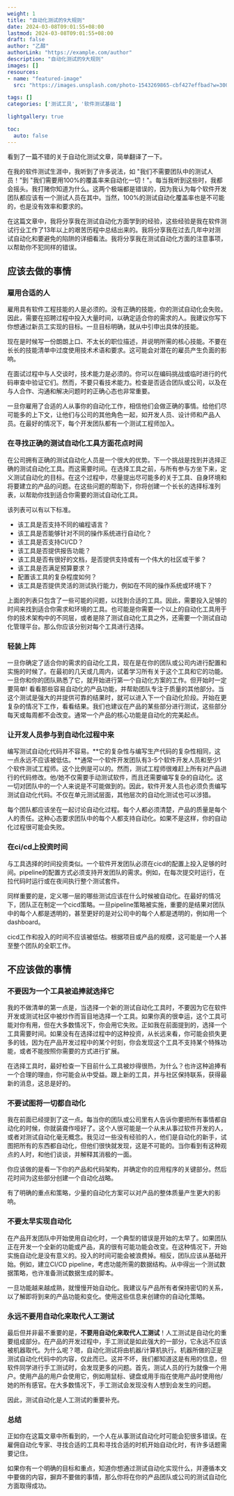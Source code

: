 ```yaml
---
weight: 1
title: "自动化测试的9大规则"
date: 2024-03-08T09:01:55+08:00
lastmod: 2024-03-08T09:01:55+08:00
draft: false
author: "乙醇"
authorLink: "https://example.com/author"
description: "自动化测试的9大规则"
images: []
resources:
- name: "featured-image"
  src: "https://images.unsplash.com/photo-1543269865-cbf427effbad?w=300"

tags: []
categories: ['测试工具', '软件测试基础']

lightgallery: true

toc:
  auto: false
---
```


看到了一篇不错的关于自动化测试文章，简单翻译了一下。

在我的软件测试生涯中，我听到了许多说法，如 "我们不需要团队中的测试人员！"到 "我们需要用100%的覆盖率来自动化一切！"。每当我听到这些时，我都会摇头。我打赌你知道为什么。这两个极端都是错误的，因为我认为每个软件开发团队都应该有一个测试人员在其中。当然，100%的测试自动化覆盖率也是不可能的，也是没有效率和要求的。

在这篇文章中，我将分享我在测试自动化方面学到的经验，这些经验是我在软件测试行业工作了13年以上的艰苦历程中总结出来的。我将分享我在过去几年中对测试自动化和要避免的陷阱的详细看法。我将分享我在测试自动化方面的注意事项，以帮助你不犯同样的错误。

## 应该去做的事情

### 雇用合适的人

雇用具有软件工程技能的人是必须的。没有正确的技能，你的测试自动化会失败。因此，需要在招聘过程中投入大量时间，以确定适合你的需求的人。我建议你写下你想通过新员工实现的目标。一旦目标明确，就从中引申出具体的技能。

现在是时候写一份朗朗上口、不太长的职位描述，并说明所需的核心技能。不要在长长的技能清单中过度使用技术术语和要求。这可能会对潜在的雇员产生负面的影响。

在面试过程中与人交谈时，技术能力是必须的。你可以在编码挑战或临时进行的代码审查中验证它们。然而，不要只看技术能力。检查是否适合团队或公司，以及在与人合作、沟通和解决问题时的正确心态也非常重要。

一旦你雇用了合适的人从事你的自动化工作，相信他们会做正确的事情。给他们尽可能多的上下文，让他们与公司的其他角色一起，如开发人员、设计师和产品人员。在最好的情况下，每个开发团队都有一个测试工程师加入。

### 在寻找正确的测试自动化工具方面花点时间

在公司拥有正确的测试自动化人员是一个很大的优势。下一个挑战是找到并选择正确的测试自动化工具。而这需要时间。在选择工具之前，与所有参与方坐下来，定义测试自动化的目标。在这个过程中，尽量提出尽可能多的关于工具、自身环境和将要建立的产品的问题。在这些问题的帮助下，你将创建一个长长的选择标准列表，以帮助你找到适合你需要的测试自动化工具。

该列表可以有以下标准。

- 该工具是否支持不同的编程语言？
- 该工具是否能够针对不同的操作系统进行自动化？
- 该工具是否支持CI/CD？
- 该工具是否提供报告功能？
- 该工具是否有很好的文档，是否提供支持或有一个伟大的社区或干爹？
- 该工具是否满足预算要求？
- 配置该工具的复杂程度如何？
- 该工具是否提供灵活的测试执行能力，例如在不同的操作系统或环境下？

上面的列表只包含了一些可能的问题，以找到合适的工具。因此，需要投入足够的时间来找到适合你需求和环境的工具。也可能是你需要一个以上的自动化工具用于你的技术架构中的不同层，或者是除了测试自动化工具之外，还需要一个测试自动化管理平台。那么你应该分别对每个工具进行选择。

### 轻装上阵

一旦你确定了适合你的需求的自动化工具，现在是在你的团队或公司内进行配置和实施的时候了。在最初的几天或几周内，试着学习所有关于这个工具和它的功能。一旦你和你的团队熟悉了它，就开始进行第一个自动化方案的工作。但开始时一定要简单! 看看那些容易自动化的产品功能，并帮助团队专注于质量的其他部分。当这个测试是强大的并提供可靠的结果时，就可以进入下一个自动化阶段。开始在更复杂的情况下工作，看看结果。我们也建议在产品的某些部分进行测试，这些部分每天或每周都不会改变。通常一个产品的核心功能是自动化的完美起点。

### 让开发人员参与到自动化过程中来

编写测试自动化代码并不容易。**它的复杂性与编写生产代码的复杂性相同，这一点永远不应该被低估。**通常一个软件开发团队有3-5个软件开发人员和至少1个软件测试工程师。这个比例是可以的。然而，测试工程师很难赶上所有对产品进行的代码修改。他/她不仅需要手动测试软件，而且还需要编写复杂的自动化。这一切对团队中的一个人来说是不可能做到的。因此，软件开发人员也必须负责编写测试自动化代码。不仅在单元测试层面，其他层次的自动化测试也可以涉猎。

每个团队都应该坐在一起讨论自动化过程。每个人都必须清楚，产品的质量是每个人的责任。这种心态要求团队中的每个人都支持自动化。如果不是这样，你的自动化过程很可能会失败。

### 在ci/cd上投资时间

与工具选择的时间投资类似。一个软件开发团队必须在cicd的配置上投入足够的时间。pipeline的配置方式必须支持开发团队的需求。例如，在每次提交时运行，在拉代码时运行或在夜间执行整个测试套件。

同样重要的是，定义哪一层的哪些测试应该在什么时候被自动化。在最好的情况下，团队正在制定一个cicd策略。一旦pipeline策略被实施，重要的是结果对团队中的每个人都是透明的，甚至更好的是对公司中的每个人都是透明的，例如用一个dashboard。

cicd工作和投入的时间不应该被低估。根据项目或产品的规模，这可能是一个人甚至整个团队的全职工作。

## 不应该做的事情

### 不要因为一个工具被追捧就选择它

我的不做清单的第一点是，当选择一个新的测试自动化工具时，不要因为它在软件开发或测试社区中被炒作而盲目地选择一个工具。如果你真的很幸运，这个工具可能对你有用，但在大多数情况下，你会用它失败。正如我在前面提到的，选择一个工具需要时间。如果没有在选择过程中的这种投资，从长远来看，你可能会损失更多的钱，因为在产品开发过程中的某个时刻，你会发现这个工具不支持某个特殊功能，或者不能按照你需要的方式进行扩展。

在选择工具时，最好检查一下目前什么工具被炒得很热，为什么？也许这种追捧有一个合理的理由，你可能会从中受益。跟上新的工具，并与社区保持联系，获得最新的消息，这总是好的。

### 不要试图将一切都自动化

我在前面已经提到了这一点。每当你的团队或公司里有人告诉你要把所有事情都自动化的时候，你就装聋作哑好了。这个人很可能是一个从未从事过软件开发的人，或者对测试自动化毫无概念。我见过一些没有经验的人，他们是自动化的新手，试图把所有的东西都自动化，但他们很快就发现，这是不可能的。当你看到有这种观点的人时，和他们谈谈，并解释其消极的一面。

你应该做的是看一下你的产品和代码架构，并确定你的应用程序的关键部分。然后花时间为这些部分创建一个自动化战略。

有了明确的重点和策略，少量的自动化方案可以对产品的整体质量产生更大的影响。

### 不要太早实现自动化

在产品开发团队中开始使用自动化时，一个典型的错误是开始的太早了。如果团队正在开发一个全新的功能或产品，真的很有可能功能会改变。在这种情况下，开始实施自动化是没有意义的。投入的时间可能会被浪费掉。相反，团队应该从基础开始。例如，建立CI/CD pipeline，考虑功能所需的数据结构。从中得出一个测试数据策略，也许准备测试数据生成的脚本。

一旦功能越来越成熟，就慢慢开始自动化。我建议与产品所有者保持密切的关系，以了解即将到来的产品功能和变化。使用这些信息来创建你的自动化策略。

### 永远不要用自动化来取代人工测试

最后但并非最不重要的是，**不要用自动化来取代人工测试**！人工测试是自动化的重要组成部分。在产品的开发过程中，手工测试是如此强大的一部分，它永远不应该被机器取代。为什么呢？嗯，自动化测试将由机器/计算机执行。机器所做的正是测试自动化代码中的内容，仅此而已。这并不坏，我们都知道这是有用的信息，但软件同学进行手工测试时，会发现更多的问题。首先，测试人员的行为就像一个用户。使用产品的用户会使用它，例如用鼠标、键盘或用手指在使用产品时使用他/她的所有感官。在大多数情况下，手工测试会发现没有人想到会发生的问题。

因此，测试自动化是人工测试的重要补充。

### 总结

正如你在这篇文章中所看到的，一个人在从事测试自动化时可能会犯很多错误。在雇佣自动化专家、寻找合适的工具和寻找合适的时机开始自动化时，有许多话题需要记住。

如果你有一个明确的目标和重点，知道你想通过测试自动化实现什么，并遵循本文中要做的内容，摒弃不要做的事情，那么你将在你的产品团队或公司的测试自动化方面取得成功。